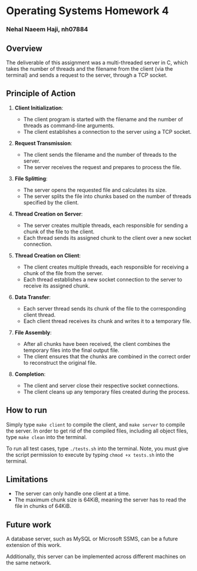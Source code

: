 # Operating Systems Homework 4
### Nehal Naeem Haji, nh07884

## Overview

The deliverable of this assignment was a multi-threaded server in C, which takes the number of threads and the filename from the client (via the terminal) and sends a request to the server, through a TCP socket.

## Principle of Action

1. **Client Initialization**:
   - The client program is started with the filename and the number of threads as command-line arguments.
   - The client establishes a connection to the server using a TCP socket.

2. **Request Transmission**:
   - The client sends the filename and the number of threads to the server.
   - The server receives the request and prepares to process the file.

3. **File Splitting**:
   - The server opens the requested file and calculates its size.
   - The server splits the file into chunks based on the number of threads specified by the client.

4. **Thread Creation on Server**:
   - The server creates multiple threads, each responsible for sending a chunk of the file to the client.
   - Each thread sends its assigned chunk to the client over a new socket connection.

5. **Thread Creation on Client**:
   - The client creates multiple threads, each responsible for receiving a chunk of the file from the server.
   - Each thread establishes a new socket connection to the server to receive its assigned chunk.

6. **Data Transfer**:
   - Each server thread sends its chunk of the file to the corresponding client thread.
   - Each client thread receives its chunk and writes it to a temporary file.

7. **File Assembly**:
   - After all chunks have been received, the client combines the temporary files into the final output file.
   - The client ensures that the chunks are combined in the correct order to reconstruct the original file.

8. **Completion**:
   - The client and server close their respective socket connections.
   - The client cleans up any temporary files created during the process.

## How to run
Simply type `make client` to compile the client, and `make server` to compile the server. In order to get rid of the compiled files, including all object files, type `make clean` into the terminal.

To run all test cases, type `./tests.sh` into the terminal. Note, you must give the script permission to execute by typing `chmod +x tests.sh` into the terminal.

## Limitations

- The server can only handle one client at a time.
- The maximum chunk size is 64KiB, meaning the server has to read the file in chunks of 64KiB.

## Future work

A database server, such as MySQL or Microsoft SSMS, can be a future extension of this work.

Additionally, this server can be implemented across different machines on the same network.